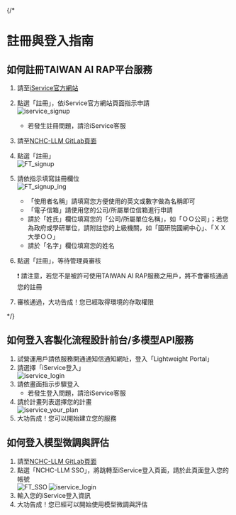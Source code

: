 {/* 
# 註冊與登入指南
## 如何註冊TAIWAN AI RAP平台服務
1. 請至[iService官方網站](https://iservice.nchc.org.tw/nchc_service/index.php)
2. 點選「註冊」，依iService官方網站頁面指示申請  
![iservice_signup](/img/iservice_sign_up.png)
	- 若發生註冊問題，請洽iService客服
1. 請至[NCHC-LLM GitLab頁面](https://gitlab.genai.nchc.org.tw/users/sign_in)
2. 點選「註冊」  
![FT_signup](/img/FT_signup.png)
3. 請依指示填寫註冊欄位  
![FT_signup_ing](/img/FT_signup_ing.png)
	- 「使用者名稱」請填寫您方便使用的英文或數字做為名稱即可
	- 「電子信箱」請使用您的公司/所屬單位信箱進行申請
	- 	請於「姓氏」欄位填寫您的「公司/所屬單位名稱」，如「ＯＯ公司」；若您為政府或學研單位，請附註您的上級機關，如「國研院國網中心」、「ＸＸ大學ＯＯ」
	- 請於「名字」欄位填寫您的姓名
4. 點選「註冊」，等待管理員審核
	
	❗ 請注意，若您不是被許可使用TAIWAN AI RAP服務之用戶，將不會審核通過您的註冊
5. 審核通過，大功告成！您已經取得環境的存取權限 

*/}




## 如何登入客製化流程設計前台/多模型API服務
1. 試營運用戶請依服務開通通知信通知網址，登入「Lightweight Portal」
2. 請選擇「iService登入」  
![iservice_login](/img/iservice_login.png)
3. 請依畫面指示步驟登入
	- 若發生登入問題，請洽iService客服
4. 請於計畫列表選擇您的計畫  
![iservice_your_plan](/img/iservice_your_plan.jpg)
5. 大功告成！您可以開始建立您的服務

## 如何登入模型微調與評估
1. 請至[NCHC-LLM GitLab頁面](https://gitlab.genai.nchc.org.tw/users/sign_in)
2. 點選「NCHC-LLM SSO」，將跳轉至iService登入頁面，請於此頁面登入您的帳號  
![FT_SSO](/img/FT_SSO.png)
![iservice_login](/img/iservice_login.png)
3. 輸入您的iService登入資訊  
4. 大功告成！您已經可以開始使用模型微調與評估 